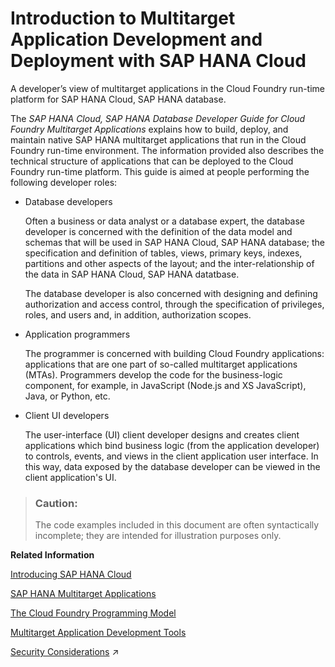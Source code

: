 <!-- loiof472017c780e4db4adcbccc8ba04de05 -->

# Introduction to Multitarget Application Development and Deployment with SAP HANA Cloud

A developer’s view of multitarget applications in the Cloud Foundry run-time platform for SAP HANA Cloud, SAP HANA database.

The *SAP HANA Cloud, SAP HANA Database Developer Guide for Cloud Foundry Multitarget Applications* explains how to build, deploy, and maintain native SAP HANA multitarget applications that run in the Cloud Foundry run-time environment. The information provided also describes the technical structure of applications that can be deployed to the Cloud Foundry run-time platform. This guide is aimed at people performing the following developer roles:

-   Database developers

    Often a business or data analyst or a database expert, the database developer is concerned with the definition of the data model and schemas that will be used in SAP HANA Cloud, SAP HANA database; the specification and definition of tables, views, primary keys, indexes, partitions and other aspects of the layout; and the inter-relationship of the data in SAP HANA Cloud, SAP HANA datatbase.

    The database developer is also concerned with designing and defining authorization and access control, through the specification of privileges, roles, and users and, in addition, authorization scopes.

-   Application programmers

    The programmer is concerned with building Cloud Foundry applications: applications that are one part of so-called multitarget applications \(MTAs\). Programmers develop the code for the business-logic component, for example, in JavaScript \(Node.js and XS JavaScript\), Java, or Python, etc.

-   Client UI developers

    The user-interface \(UI\) client developer designs and creates client applications which bind business logic \(from the application developer\) to controls, events, and views in the client application user interface. In this way, data exposed by the database developer can be viewed in the client application's UI.


> ### Caution:  
> The code examples included in this document are often syntactically incomplete; they are intended for illustration purposes only.

**Related Information**  


[Introducing SAP HANA Cloud](introducing-sap-hana-cloud-ca1a943.md "A short overview of SAP HANA Cloud")

[SAP HANA Multitarget Applications](sap-hana-multitarget-applications-d8226e6.md "Multitarget Applications comprise several modules that contain content for a distinct run-time environment.")

[The Cloud Foundry Programming Model](the-cloud-foundry-programming-model-df19a03.md "Writing applications for deployment to Cloud Foundry.")

[Multitarget Application Development Tools](multitarget-application-development-tools-f7268f1.md "SAP HANA provides a selection of development and administration tools.")

[Security Considerations](https://help.sap.com/viewer/c2b99f19e9264c4d9ae9221b22f6f589/2022_3_QRC/en-US/0e96265f0e6a453896bcd4d9038f3661.html "An overview of the best practices that need to be implemented for secure development.") :arrow_upper_right:


